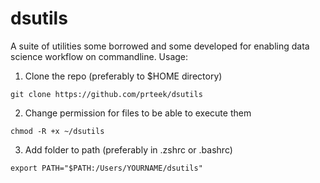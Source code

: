 # dsutils

A suite of utilities some borrowed and some developed for enabling data science workflow on commandline.
Usage:
1. Clone the repo (preferably to $HOME directory)
```shell
git clone https://github.com/prteek/dsutils
```

2. Change permission for files to be able to execute them
```shell
chmod -R +x ~/dsutils
```

3. Add folder to path (preferably in .zshrc or .bashrc)
```shell
export PATH="$PATH:/Users/YOURNAME/dsutils"
```
